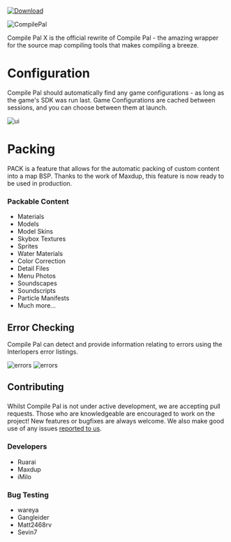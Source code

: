 [![Download](http://i.imgur.com/UjPs7Sr.png)](https://github.com/ruarai/CompilePal/releases/latest)

![CompilePal](http://i.imgur.com/jPEig83.png)

Compile Pal X is the official rewrite of Compile Pal - the amazing wrapper for the source map compiling tools that makes compiling a breeze.

Configuration
==========

Compile Pal should automatically find any game configurations - as long as the game's SDK was run last. Game Configurations are cached between sessions, and you can choose between them at launch.

![ui](http://i.imgur.com/D3usvmP.png)

Packing
==========
PACK is a feature that allows for the automatic packing of custom content into a map BSP. Thanks to the work of Maxdup, this feature is now ready to be used in production.

### Packable Content
- Materials
- Models
- Model Skins
- Skybox Textures
- Sprites
- Water Materials
- Color Correction
- Detail Files
- Menu Photos
- Soundscapes
- Soundscripts
- Particle Manifests
- Much more...

## Error Checking
Compile Pal can detect and provide information relating to errors using the Interlopers error listings.

![errors](http://i.imgur.com/JA3gH3x.png)
![errors](http://i.imgur.com/Ckz5XyA.png)

## Contributing

###

Whilst Compile Pal is not under active development, we are accepting pull requests. Those who are knowledgeable are encouraged to work on the project! New features or bugfixes are always welcome. We also make good use of any issues [reported to us](https://github.com/ruarai/CompilePal/issues).

### Developers
- Ruarai
- Maxdup
- iMilo


### Bug Testing
- wareya
- Gangleider 
- Matt2468rv 
- Sevin7 
